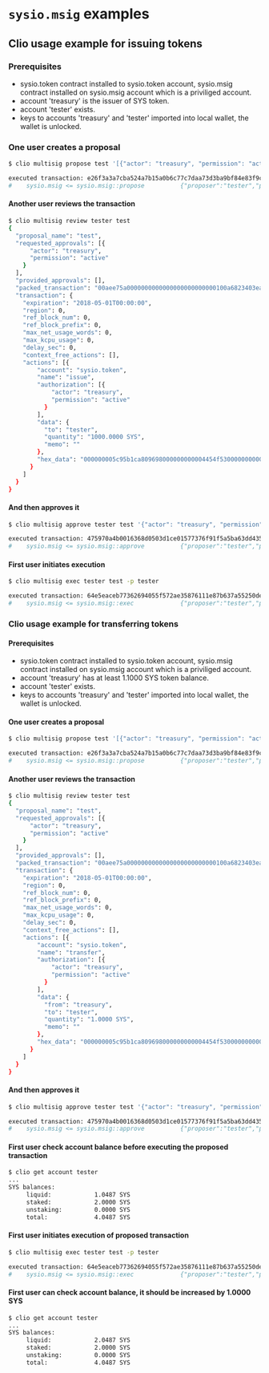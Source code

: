 # `sysio.msig` examples

## Clio usage example for issuing tokens

### Prerequisites

- sysio.token contract installed to sysio.token account, sysio.msig contract installed on sysio.msig account which is a priviliged account.
- account 'treasury' is the issuer of SYS token.
- account 'tester' exists.
- keys to accounts 'treasury' and 'tester' imported into local wallet, the wallet is unlocked.

### One user creates a proposal

````sh
$ clio multisig propose test '[{"actor": "treasury", "permission": "active"}]' '[{"actor": "treasury", "permission": "active"}]' sysio.token issue '{"to": "tester", "quantity": "1000.0000 SYS", "memo": ""}' -p tester

executed transaction: e26f3a3a7cba524a7b15a0b6c77c7daa73d3ba9bf84e83f9c2cdf27fcb183d61  336 bytes  107520 cycles
#    sysio.msig <= sysio.msig::propose          {"proposer":"tester","proposal_name":"test","requested":[{"actor":"treasury","permission":"active"}]...
````

#### Another user reviews the transaction

````sh
$ clio multisig review tester test
{
  "proposal_name": "test",
  "requested_approvals": [{
      "actor": "treasury",
      "permission": "active"
    }
  ],
  "provided_approvals": [],
  "packed_transaction": "00aee75a0000000000000000000000000100a6823403ea30550000000000a5317601000000fe6a6cd4cd00000000a8ed323219000000005c95b1ca809698000000000004454f530000000000",
  "transaction": {
    "expiration": "2018-05-01T00:00:00",
    "region": 0,
    "ref_block_num": 0,
    "ref_block_prefix": 0,
    "max_net_usage_words": 0,
    "max_kcpu_usage": 0,
    "delay_sec": 0,
    "context_free_actions": [],
    "actions": [{
        "account": "sysio.token",
        "name": "issue",
        "authorization": [{
            "actor": "treasury",
            "permission": "active"
          }
        ],
        "data": {
          "to": "tester",
          "quantity": "1000.0000 SYS",
          "memo": ""
        },
        "hex_data": "000000005c95b1ca809698000000000004454f530000000000"
      }
    ]
  }
}
````

#### And then approves it

````sh
$ clio multisig approve tester test '{"actor": "treasury", "permission": "active"}' -p treasury

executed transaction: 475970a4b0016368d0503d1ce01577376f91f5a5ba63dd4353683bd95101b88d  256 bytes  108544 cycles
#    sysio.msig <= sysio.msig::approve          {"proposer":"tester","proposal_name":"test","level":{"actor":"treasury","permission":"active"}}
````

#### First user initiates execution

````sh
$ clio multisig exec tester test -p tester

executed transaction: 64e5eaceb77362694055f572ae35876111e87b637a55250de315b1b55e56d6c2  248 bytes  109568 cycles
#    sysio.msig <= sysio.msig::exec             {"proposer":"tester","proposal_name":"test","executer":"tester"}
````

### Clio usage example for transferring tokens

#### Prerequisites

- sysio.token contract installed to sysio.token account, sysio.msig contract installed on sysio.msig account which is a priviliged account.
- account 'treasury' has at least 1.1000 SYS token balance.
- account 'tester' exists.
- keys to accounts 'treasury' and 'tester' imported into local wallet, the wallet is unlocked.

#### One user creates a proposal

````sh
$ clio multisig propose test '[{"actor": "treasury", "permission": "active"}]' '[{"actor": "treasury", "permission": "active"}]' sysio.token transfer '{"from": "treasury", "to": "tester", "quantity": "1.0000 SYS", "memo": ""}' -p tester

executed transaction: e26f3a3a7cba524a7b15a0b6c77c7daa73d3ba9bf84e83f9c2cdf27fcb183d61  336 bytes  107520 cycles
#    sysio.msig <= sysio.msig::propose          {"proposer":"tester","proposal_name":"test","requested":[{"actor":"treasury","permission":"active"}]...
````

#### Another user reviews the transaction

````sh
$ clio multisig review tester test
{
  "proposal_name": "test",
  "requested_approvals": [{
      "actor": "treasury",
      "permission": "active"
    }
  ],
  "provided_approvals": [],
  "packed_transaction": "00aee75a0000000000000000000000000100a6823403ea30550000000000a5317601000000fe6a6cd4cd00000000a8ed323219000000005c95b1ca809698000000000004454f530000000000",
  "transaction": {
    "expiration": "2018-05-01T00:00:00",
    "region": 0,
    "ref_block_num": 0,
    "ref_block_prefix": 0,
    "max_net_usage_words": 0,
    "max_kcpu_usage": 0,
    "delay_sec": 0,
    "context_free_actions": [],
    "actions": [{
        "account": "sysio.token",
        "name": "transfer",
        "authorization": [{
            "actor": "treasury",
            "permission": "active"
          }
        ],
        "data": {
          "from": "treasury",
          "to": "tester",
          "quantity": "1.0000 SYS",
          "memo": ""
        },
        "hex_data": "000000005c95b1ca809698000000000004454f530000000000"
      }
    ]
  }
}
````

#### And then approves it

```sh
$ clio multisig approve tester test '{"actor": "treasury", "permission": "active"}' -p treasury

executed transaction: 475970a4b0016368d0503d1ce01577376f91f5a5ba63dd4353683bd95101b88d  256 bytes  108544 cycles
#    sysio.msig <= sysio.msig::approve          {"proposer":"tester","proposal_name":"test","level":{"actor":"treasury","permission":"active"}}
````

#### First user check account balance before executing the proposed transaction

```sh
$ clio get account tester
...
SYS balances: 
     liquid:            1.0487 SYS
     staked:            2.0000 SYS
     unstaking:         0.0000 SYS
     total:             4.0487 SYS
````

#### First user initiates execution of proposed transaction

````sh
$ clio multisig exec tester test -p tester

executed transaction: 64e5eaceb77362694055f572ae35876111e87b637a55250de315b1b55e56d6c2  248 bytes  109568 cycles
#    sysio.msig <= sysio.msig::exec             {"proposer":"tester","proposal_name":"test","executer":"tester"}
````

#### First user can check account balance, it should be increased by 1.0000 SYS

````sh
$ clio get account tester
...
SYS balances: 
     liquid:            2.0487 SYS
     staked:            2.0000 SYS
     unstaking:         0.0000 SYS
     total:             4.0487 SYS
````
